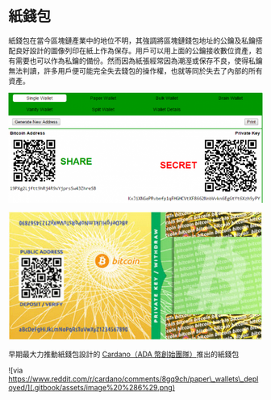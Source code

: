 # 紙錢包

紙錢包在當今區塊鏈產業中的地位不明，其強調將區塊鏈錢包地址的公鑰及私鑰搭配良好設計的圖像列印在紙上作為保存。用戶可以用上面的公鑰接收數位資產，若有需要也可以作為私鑰的備份。然而因為紙張經常因為潮溼或保存不良，使得私鑰無法判讀，許多用戶便可能完全失去錢包的操作權，也就等同於失去了內部的所有資產。

![&#x65E9;&#x671F;&#x7684;&#x6BD4;&#x7279;&#x5E63;&#x7D19;&#x9322;&#x5305;&#x6A23;&#x5F35;](.gitbook/assets/image%20%288%29.png)

![&#x7531; https://bitcoinpaperwallet.com &#x5DE5;&#x5177;&#x7522;&#x751F;&#x7684;&#x7D19;&#x9322;&#x5305;](.gitbook/assets/image%20%285%29.png)

早期最大力推動紙錢包設計的 [Cardano（ADA 幣創始團隊）](token/ai-ada.md)推出的紙錢包

![via https://www.reddit.com/r/cardano/comments/8gq9ch/paper\_wallets\_deployed/](.gitbook/assets/image%20%286%29.png)

